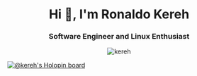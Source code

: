 <h1 align="center">Hi 👋, I'm Ronaldo Kereh</h1>
<h3 align="center">Software Engineer and Linux Enthusiast</h3>

<p align="center">
  <img src="https://komarev.com/ghpvc/?username=kereh&label=Profile%20views&color=grey&style=for-the-badge" alt="kereh" />
</p>

[![@kereh's Holopin board](https://holopin.io/api/user/board?user=kereh)](https://holopin.io/@kereh)
<!-- <p align="center">
  <a href="https://github.com/kereh">
    <img src="https://github-readme-stats.vercel.app/api?username=kereh&count_private=true&show_icons=true&theme=dark" />
  </a>
</p> -->
<!-- <br> -->
<!-- <p align="center">
  <a href="https://github.com/kereh">
    <img src="https://github-readme-stats.vercel.app/api/top-langs/?username=kereh&layout=compact&theme=dark&langs_count=8" />
  </a>
</p> -->
